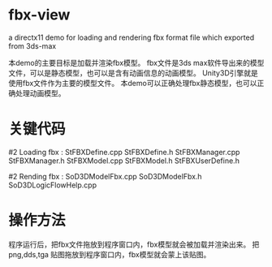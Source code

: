 # fbx-view

a directx11 demo for loading and rendering fbx format file which exported from 3ds-max

本demo的主要目标是加载并渲染fbx模型。
fbx文件是3ds max软件导出来的模型文件，可以是静态模型，也可以是含有动画信息的动画模型。
Unity3D引擎就是使用fbx文件作为主要的模型文件。
本demo可以正确处理fbx静态模型，也可以正确处理动画模型。


# 关键代码

#2 Loading fbx :
StFBXDefine.cpp
StFBXDefine.h
StFBXManager.cpp
StFBXManager.h
StFBXModel.cpp
StFBXModel.h
StFBXUserDefine.h

#2 Rending fbx :
SoD3DModelFbx.cpp
SoD3DModelFbx.h
SoD3DLogicFlowHelp.cpp


# 操作方法
程序运行后，把fbx文件拖放到程序窗口内，fbx模型就会被加载并渲染出来。
把 png,dds,tga 贴图拖放到程序窗口内，fbx模型就会蒙上该贴图。


